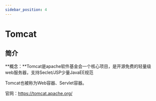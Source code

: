 ```yaml
---
sidebar_position: 4
---
```


# Tomcat

## 简介

**概念：**Tomcat是apache软件基金会一个核心项目，是开源免费的轻量级web服务器，支持Seclet/JSP少量JavaEE规范

Tomcat也被称为Web容器、Servlet容器。

官网：https://tomcat.apache.org/

